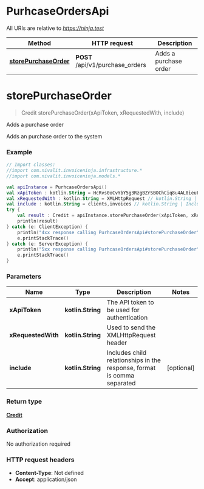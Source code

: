 # PurhcaseOrdersApi

All URIs are relative to *https://ninja.test*

Method | HTTP request | Description
------------- | ------------- | -------------
[**storePurchaseOrder**](PurhcaseOrdersApi.md#storePurchaseOrder) | **POST** /api/v1/purchase_orders | Adds a purchase order


<a name="storePurchaseOrder"></a>
# **storePurchaseOrder**
> Credit storePurchaseOrder(xApiToken, xRequestedWith, include)

Adds a purchase order

Adds an purchase order to the system

### Example
```kotlin
// Import classes:
//import com.nivalit.invoiceninja.infrastructure.*
//import com.nivalit.invoiceninja.models.*

val apiInstance = PurhcaseOrdersApi()
val xApiToken : kotlin.String = HcRvs0oCvYbY5g3RzgBZrSBOChCiq8u4AL0ieuFN5gn4wUV14t0clVhfPc5OX99q // kotlin.String | The API token to be used for authentication
val xRequestedWith : kotlin.String = XMLHttpRequest // kotlin.String | Used to send the XMLHttpRequest header
val include : kotlin.String = clients,invoices // kotlin.String | Includes child relationships in the response, format is comma separated
try {
    val result : Credit = apiInstance.storePurchaseOrder(xApiToken, xRequestedWith, include)
    println(result)
} catch (e: ClientException) {
    println("4xx response calling PurhcaseOrdersApi#storePurchaseOrder")
    e.printStackTrace()
} catch (e: ServerException) {
    println("5xx response calling PurhcaseOrdersApi#storePurchaseOrder")
    e.printStackTrace()
}
```

### Parameters

Name | Type | Description  | Notes
------------- | ------------- | ------------- | -------------
 **xApiToken** | **kotlin.String**| The API token to be used for authentication |
 **xRequestedWith** | **kotlin.String**| Used to send the XMLHttpRequest header |
 **include** | **kotlin.String**| Includes child relationships in the response, format is comma separated | [optional]

### Return type

[**Credit**](Credit.md)

### Authorization

No authorization required

### HTTP request headers

 - **Content-Type**: Not defined
 - **Accept**: application/json

